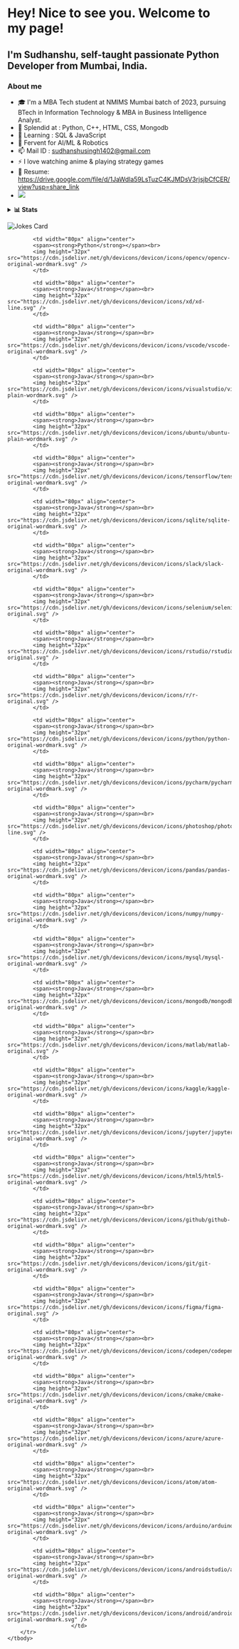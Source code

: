# Hey! Nice to see you. Welcome to my page!
## I'm Sudhanshu, self-taught passionate Python Developer from Mumbai, India. 

### About me 
- 🎓 I'm a MBA Tech student at NMIMS Mumbai batch of 2023, pursuing BTech in Information Technology & MBA in Business Intelligence Analyst.
- 💪 Splendid at : Python, C++, HTML, CSS, Mongodb
- 👀 Learning : SQL & JavaScript
- 🌟 Fervent for AI/ML & Robotics
- 📫 Mail ID : sudhanshusingh1402@gmail.com
- ⚡ I love watching anime & playing strategy games
- 📝 Resume: https://drive.google.com/file/d/1JaWdla59LsTuzC4KJMDsV3rjsjbCfCER/view?usp=share_link
- [![](https://img.shields.io/badge/linkedin-%230077B5.svg?style=for-the-badge&logo=linkedin)](https://www.linkedin.com/in/sudhanshusingh1402/)

<details>
    <summary><b> 📊 Stats </b></summary><br/>  
    
[![Top Langs](https://github-readme-stats.vercel.app/api/top-langs/?username=sudhanshu1402&layout=compact&show_icons=true&theme=dark)](https://github.com/sudhanshu1402/github-readme-stats) 
    
[![sudhanshu1402's GitHub stats-Dark](https://github-readme-stats.vercel.app/api?username=sudhanshu1402&show_icons=true&theme=dark)](https://github.com/sudhanshu1402/github-readme-stats#gh-dark-mode-only) 
[![sudhanshu1402's GitHub stats-Light](https://github-readme-stats.vercel.app/api?username=sudhanshu1402&show_icons=true&theme=dark)](https://github.com/sudhanshu1402/github-readme-stats#gh-light-mode-only) 
    
<img src="https://github-readme-streak-stats.herokuapp.com/?user=sudhanshu1402&show_icons=true&theme=dark"/>

</details>
    
![Jokes Card](https://readme-jokes.vercel.app/api)


<table width="320px">
    <tbody>
        <tr valign="top">
            
            <td width="80px" align="center">
            <span><strong>Python</strong></span><br>
            <img height="32px" src="https://cdn.jsdelivr.net/gh/devicons/devicon/icons/opencv/opencv-original-wordmark.svg" />            
            </td>
            
            <td width="80px" align="center">
            <span><strong>Java</strong></span><br> 
            <img height="32px" src="https://cdn.jsdelivr.net/gh/devicons/devicon/icons/xd/xd-line.svg" />                 
            </td>
            
            <td width="80px" align="center">
            <span><strong>Java</strong></span><br>
            <img height="32px" src="https://cdn.jsdelivr.net/gh/devicons/devicon/icons/vscode/vscode-original-wordmark.svg" />            
            </td>
            
            <td width="80px" align="center">
            <span><strong>Java</strong></span><br>
            <img height="32px" src="https://cdn.jsdelivr.net/gh/devicons/devicon/icons/visualstudio/visualstudio-plain-wordmark.svg" />  
            </td>
            
            <td width="80px" align="center">
            <span><strong>Java</strong></span><br>
            <img height="32px" src="https://cdn.jsdelivr.net/gh/devicons/devicon/icons/ubuntu/ubuntu-plain-wordmark.svg" />             
            </td>
            
            <td width="80px" align="center">
            <span><strong>Java</strong></span><br>
            <img height="32px" src="https://cdn.jsdelivr.net/gh/devicons/devicon/icons/tensorflow/tensorflow-original-wordmark.svg" />         
            </td>
            
            <td width="80px" align="center">
            <span><strong>Java</strong></span><br>
            <img height="32px" src="https://cdn.jsdelivr.net/gh/devicons/devicon/icons/sqlite/sqlite-original-wordmark.svg" />             
            </td>
            
            <td width="80px" align="center">
            <span><strong>Java</strong></span><br>
            <img height="32px" src="https://cdn.jsdelivr.net/gh/devicons/devicon/icons/slack/slack-original-wordmark.svg" />            
            </td>
            
            <td width="80px" align="center">
            <span><strong>Java</strong></span><br>
            <img height="32px" src="https://cdn.jsdelivr.net/gh/devicons/devicon/icons/selenium/selenium-original.svg" />             
            </td>
            
            <td width="80px" align="center">
            <span><strong>Java</strong></span><br>
            <img height="32px" src="https://cdn.jsdelivr.net/gh/devicons/devicon/icons/rstudio/rstudio-original.svg" />             
            </td>
            
            <td width="80px" align="center">
            <span><strong>Java</strong></span><br>
            <img height="32px" src="https://cdn.jsdelivr.net/gh/devicons/devicon/icons/r/r-original.svg" />             
            </td>
            
            <td width="80px" align="center">
            <span><strong>Java</strong></span><br>
            <img height="32px" src="https://cdn.jsdelivr.net/gh/devicons/devicon/icons/python/python-original-wordmark.svg" />            
            </td>
            
            <td width="80px" align="center">
            <span><strong>Java</strong></span><br>
            <img height="32px" src="https://cdn.jsdelivr.net/gh/devicons/devicon/icons/pycharm/pycharm-original-wordmark.svg" />             
            </td>
            
            <td width="80px" align="center">
            <span><strong>Java</strong></span><br>
            <img height="32px" src="https://cdn.jsdelivr.net/gh/devicons/devicon/icons/photoshop/photoshop-line.svg" />             
            </td>
            
            <td width="80px" align="center">
            <span><strong>Java</strong></span><br>
            <img height="32px" src="https://cdn.jsdelivr.net/gh/devicons/devicon/icons/pandas/pandas-original-wordmark.svg" />            
            </td>
            
            <td width="80px" align="center">
            <span><strong>Java</strong></span><br>
            <img height="32px" src="https://cdn.jsdelivr.net/gh/devicons/devicon/icons/numpy/numpy-original-wordmark.svg" />            
            </td>
            
            <td width="80px" align="center">
            <span><strong>Java</strong></span><br>
            <img height="32px" src="https://cdn.jsdelivr.net/gh/devicons/devicon/icons/mysql/mysql-original-wordmark.svg" />            
            </td>
            
            <td width="80px" align="center">
            <span><strong>Java</strong></span><br>
            <img height="32px" src="https://cdn.jsdelivr.net/gh/devicons/devicon/icons/mongodb/mongodb-original-wordmark.svg" />             
            </td>
            
            <td width="80px" align="center">
            <span><strong>Java</strong></span><br>
            <img height="32px" src="https://cdn.jsdelivr.net/gh/devicons/devicon/icons/matlab/matlab-original.svg" />             
            </td>
            
            <td width="80px" align="center">
            <span><strong>Java</strong></span><br>
            <img height="32px" src="https://cdn.jsdelivr.net/gh/devicons/devicon/icons/kaggle/kaggle-original-wordmark.svg" />            
            </td>
            
            <td width="80px" align="center">
            <span><strong>Java</strong></span><br>
            <img height="32px" src="https://cdn.jsdelivr.net/gh/devicons/devicon/icons/jupyter/jupyter-original-wordmark.svg" />            
            </td>
            
            <td width="80px" align="center">
            <span><strong>Java</strong></span><br>
            <img height="32px" src="https://cdn.jsdelivr.net/gh/devicons/devicon/icons/html5/html5-original-wordmark.svg" />             
            </td>
            
            <td width="80px" align="center">
            <span><strong>Java</strong></span><br>
            <img height="32px" src="https://cdn.jsdelivr.net/gh/devicons/devicon/icons/github/github-original-wordmark.svg" />             
            </td>
            
            <td width="80px" align="center">
            <span><strong>Java</strong></span><br>
            <img height="32px" src="https://cdn.jsdelivr.net/gh/devicons/devicon/icons/git/git-original-wordmark.svg" />            
            </td>
            
            <td width="80px" align="center">
            <span><strong>Java</strong></span><br>
            <img height="32px" src="https://cdn.jsdelivr.net/gh/devicons/devicon/icons/figma/figma-original.svg" />            
            </td>
            
            <td width="80px" align="center">
            <span><strong>Java</strong></span><br>
            <img height="32px" src="https://cdn.jsdelivr.net/gh/devicons/devicon/icons/codepen/codepen-original-wordmark.svg" />            
            </td>
            
            <td width="80px" align="center">
            <span><strong>Java</strong></span><br>
            <img height="32px" src="https://cdn.jsdelivr.net/gh/devicons/devicon/icons/cmake/cmake-original-wordmark.svg" />             
            </td>
            
            <td width="80px" align="center">
            <span><strong>Java</strong></span><br>
            <img height="32px" src="https://cdn.jsdelivr.net/gh/devicons/devicon/icons/azure/azure-original-wordmark.svg" />            
            </td>
            
            <td width="80px" align="center">
            <span><strong>Java</strong></span><br>
            <img height="32px" src="https://cdn.jsdelivr.net/gh/devicons/devicon/icons/atom/atom-original-wordmark.svg" />             
            </td>
            
            <td width="80px" align="center">
            <span><strong>Java</strong></span><br>
            <img height="32px" src="https://cdn.jsdelivr.net/gh/devicons/devicon/icons/arduino/arduino-original-wordmark.svg" />             
            </td>
            
            <td width="80px" align="center">
            <span><strong>Java</strong></span><br>
            <img height="32px" src="https://cdn.jsdelivr.net/gh/devicons/devicon/icons/androidstudio/androidstudio-original-wordmark.svg" />             
            </td>
            
            <td width="80px" align="center">
            <span><strong>Java</strong></span><br>
            <img height="32px" src="https://cdn.jsdelivr.net/gh/devicons/devicon/icons/android/android-original-wordmark.svg" />             
                        </td>
        </tr>
    </tbody>
</table>
